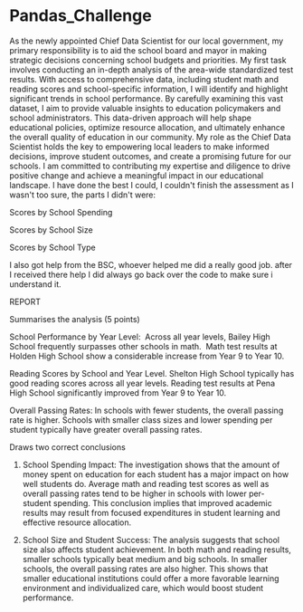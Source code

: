 # Pandas_Challenge
As the newly appointed Chief Data Scientist for our local government, my primary responsibility is to aid the school board and mayor in making strategic decisions concerning school budgets and priorities.
My first task involves conducting an in-depth analysis of the area-wide standardized test results. 
With access to comprehensive data, including student math and reading scores and school-specific information, I will identify and highlight significant trends in school performance. 
By carefully examining this vast dataset, I aim to provide valuable insights to education policymakers and school administrators. 
This data-driven approach will help shape educational policies, optimize resource allocation, and ultimately enhance the overall quality of education in our community. 
My role as the Chief Data Scientist holds the key to empowering local leaders to make informed decisions, improve student outcomes, and create a promising future for our schools. I am committed to contributing my expertise and diligence to drive positive change and achieve a meaningful impact in our educational landscape.
I have done the best I could, I couldn't finish the assessment as I wasn't too sure, the parts I didn't were:

  Scores by School Spending
  
  Scores by School Size
  
  Scores by School Type

  
I also got help from the BSC, whoever helped me did a really good job. after I received there help I did always go back over the code to make sure i understand it.

REPORT


Summarises the analysis (5 points)

School Performance by Year Level: 
Across all year levels, Bailey High School frequently surpasses other schools in math. 
Math test results at Holden High School show a considerable increase from Year 9 to Year 10.

Reading Scores by School and Year Level.
Shelton High School typically has good reading scores across all year levels. 
 Reading test results at Pena High School significantly improved from Year 9 to Year 10.
 
Overall Passing Rates:
In schools with fewer students, the overall passing rate is higher. Schools with smaller class sizes and lower spending per student typically have greater overall passing rates.


Draws two correct conclusions

1. School Spending Impact: The investigation shows that the amount of money spent on education for each student has a major impact on how well students do.
Average math and reading test scores as well as overall passing rates tend to be higher in schools with lower per-student spending. This conclusion implies that improved academic results may result from focused expenditures in student learning and effective resource allocation.

2. School Size and Student Success: The analysis suggests that school size also affects student achievement. In both math and reading results, smaller schools typically beat medium and big schools. In smaller schools, the overall passing rates are also higher. This shows that smaller educational institutions could offer a more favorable learning environment and individualized care, which would boost student performance.
